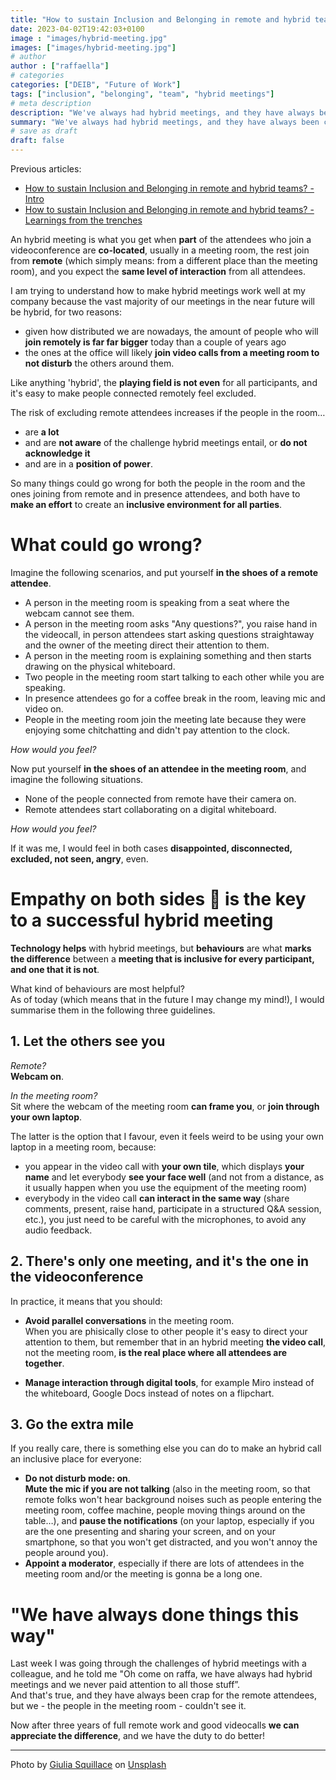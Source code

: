 ```yaml
---
title: "How to sustain Inclusion and Belonging in remote and hybrid teams? - Hybrid Meetings"
date: 2023-04-02T19:42:03+0100
image : "images/hybrid-meeting.jpg"
images: ["images/hybrid-meeting.jpg"]
# author
author : ["raffaella"]
# categories
categories: ["DEIB", "Future of Work"]
tags: ["inclusion", "belonging", "team", "hybrid meetings"]
# meta description
description: "We've always had hybrid meetings, and they have always been crap for the remote attendees, but we couldn't see it. Now after 3 years of full remote work and good videocalls we can appreciate the difference, and we have the duty to do better!"
summary: "We've always had hybrid meetings, and they have always been crap for the remote attendees, but we couldn't see it. Now after 3 years of full remote work and good videocalls we can appreciate the difference, and we have the duty to do better!"
# save as draft
draft: false
---
```

Previous articles: 
- [How to sustain Inclusion and Belonging in remote and hybrid teams? - Intro](https://raffaellarossini.com/blog/20230319_inclusion-and-belonging/)
- [How to sustain Inclusion and Belonging in remote and hybrid teams? - Learnings from the trenches](https://raffaellarossini.com/blog/20230324_inclusion-and-belonging-learnings/)

An hybrid meeting is what you get when **part** of the attendees who join a videoconference are **co-located**, usually in a meeting room, the rest join from **remote** (which simply means: from a different place than the meeting room), and you expect the **same level of interaction** from all attendees.

I am trying to understand how to make hybrid meetings work well at my company because the vast majority of our meetings in the near future will be hybrid, for two reasons:
- given how distributed we are nowadays, the amount of people who will **join remotely is far far bigger** today than a couple of years ago
- the ones at the office will likely **join video calls from a meeting room to not disturb** the others around them.

Like anything 'hybrid', the **playing field is not even** for all participants, and it's easy to make people connected remotely feel excluded.

The risk of excluding remote attendees increases if the people in the room…
- are **a lot**
- and are **not aware** of the challenge hybrid meetings entail, or **do not acknowledge it**
- and are in a **position of power**.

So many things could go wrong for both the people in the room and the ones joining from remote and in presence attendees, and both have to **make an effort** to create an **inclusive environment for all parties**.

# What could go wrong? 
Imagine the following scenarios, and put yourself **in the shoes of a remote attendee**.

- A person in the meeting room is speaking from a seat where the webcam cannot see them.
- A person in the meeting room asks "Any questions?", you raise hand in the videocall, in person attendees start asking questions straightaway and the owner of the meeting direct their attention to them.
- A person in the meeting room is explaining something and then starts drawing on the physical whiteboard.
- Two people in the meeting room start talking to each other while you are speaking.
- In presence attendees go for a coffee break in the room, leaving mic and video on.
- People in the meeting room join the meeting late because they were enjoying some chitchatting and didn't pay attention to the clock.

_How would you feel?_

Now put yourself **in the shoes of an attendee in the meeting room**, and imagine the following situations.

- None of the people connected from remote have their camera on.
- Remote attendees start collaborating on a digital whiteboard.

_How would you feel?_

If it was me, I would feel in both cases **disappointed, disconnected, excluded, not seen, angry**, even.

# **Empathy on both sides** :open_hands: is the key to a successful hybrid meeting

**Technology helps** with hybrid meetings, but **behaviours** are what **marks the difference** between a **meeting that is inclusive for every participant, and one that it is not**. 

What kind of behaviours are most helpful?<br>
As of today (which means that in the future I may change my mind!), I would summarise them in the following three guidelines.

## 1. Let the others see you
_Remote?_<br>
**Webcam on**.

_In the meeting room?_<br> 
Sit where the webcam of the meeting room **can frame you**, or **join through your own laptop**.<br>

The latter is the option that I favour, even it feels weird to be using your own laptop in a meeting room, because:
- you appear in the video call with **your own tile**, which displays **your name** and let everybody **see your face well** (and not from a distance, as it usually happen when you use the equipment of the meeting room)
- everybody in the video call **can interact in the same way** (share comments, present, raise hand, participate in a structured Q&A session, etc.), you just need to be careful with the microphones, to avoid any audio feedback. 

## 2. There's only one meeting, and it's the one in the videoconference
In practice, it means that you should:

- **Avoid parallel conversations** in the meeting room.<br>
When you are phisically close to other people it's easy to direct your attention to them, but remember that in an hybrid meeting **the video call**, not the meeting room, **is the real place where all attendees are together**. 

- **Manage interaction through digital tools**, for example Miro instead of the whiteboard, Google Docs instead of notes on a flipchart.

## 3. Go the extra mile
If you really care, there is something else you can do to make an hybrid call an inclusive place for everyone:

- **Do not disturb mode: on**.<br>
**Mute the mic if you are not talking** (also in the meeting room, so that remote folks won't hear background noises such as people entering the meeting room, coffee machine, people moving things around on the table…), and **pause the notifications** (on your laptop, especially if you are the one presenting and sharing your screen, and on your smartphone, so that you won't get distracted, and you won't annoy the people around you).
- **Appoint a moderator**, especially if there are lots of attendees in the meeting room and/or the meeting is gonna be a long one. 

# "We have always done things this way"
Last week I was going through the challenges of hybrid meetings with a colleague, and he told me "Oh come on raffa, we have always had hybrid meetings and we never paid attention to all those stuff”.<br>
And that's true, and they have always been crap for the remote attendees, but we - the people in the meeting room - couldn't see it.

Now after three years of full remote work and good videocalls **we can appreciate the difference**, and we have the duty to do better! 

---
Photo by [Giulia Squillace](https://unsplash.com/@giuliasq) on [Unsplash](https://unsplash.com/photos/9zAgiIVdsu8)